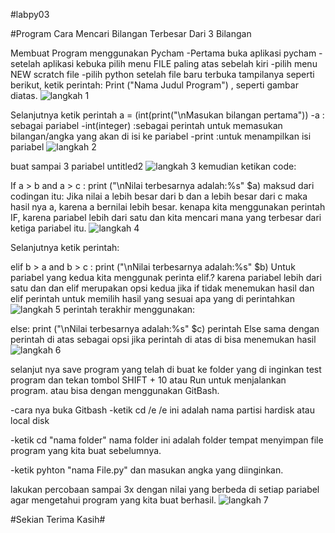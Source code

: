 #labpy03

#Program Cara Mencari Bilangan Terbesar Dari 3 Bilangan

Membuat Program menggunakan Pycham
-Pertama buka aplikasi pycham
-setelah aplikasi kebuka pilih menu FILE paling atas sebelah kiri
-pilih menu NEW scratch file
-pilih python
setelah file baru terbuka tampilanya seperti berikut,
ketik perintah: Print ("Nama Judul Program") , seperti gambar diatas.
![langkah 1](https://user-images.githubusercontent.com/46926559/52727948-e573cb00-2fe8-11e9-9b88-18094ee497b3.png)







Selanjutnya ketik perintah a = (int(print("\nMasukan bilangan pertama"))
-a : sebagai pariabel
-int(integer) :sebagai perintah untuk memasukan bilangan/angka yang akan di isi ke pariabel
-print :untuk menampilkan isi pariabel
![langkah 2](https://user-images.githubusercontent.com/46926559/52727959-edcc0600-2fe8-11e9-9b07-b595b9fef41a.png)

buat sampai 3 pariabel untitled2
![langkah 3](https://user-images.githubusercontent.com/46926559/52727960-ee649c80-2fe8-11e9-8293-39afb2349824.png)
kemudian ketikan code:

If a > b and a > c :
print ("\nNilai terbesarnya adalah:%s" $a)
maksud dari codingan itu: Jika nilai a lebih besar dari b dan a lebih besar dari c
maka hasil nya a, karena a bernilai lebih besar.
kenapa kita menggunakan perintah IF, karena pariabel lebih dari satu
dan kita mencari mana yang terbesar dari ketiga pariabel itu.
![langkah 4](https://user-images.githubusercontent.com/46926559/52727961-ee649c80-2fe8-11e9-99d4-6693ac09b060.png)

Selanjutnya ketik perintah:

elif b > a and b > c :
print ("\nNilai terbesarnya adalah:%s" $b)
Untuk pariabel yang kedua kita menggunak perinta elif.?
karena pariabel lebih dari satu dan dan elif merupakan opsi kedua jika if tidak menemukan hasil
dan elif perintah untuk memilih hasil yang sesuai apa yang di perintahkan
![langkah 5](https://user-images.githubusercontent.com/46926559/52727962-eefd3300-2fe8-11e9-8278-f466726e0314.png)
perintah terakhir menggunakan:

else:
print ("\nNilai terbesarnya adalah:%s" $c)
perintah Else sama dengan perintah di atas sebagai opsi jika perintah di atas di bisa menemukan hasil
![langkah 6](https://user-images.githubusercontent.com/46926559/52727963-eefd3300-2fe8-11e9-8a09-9ba3700a82e0.png)

selanjut nya save program yang telah di buat ke folder yang di inginkan
test program dan tekan tombol SHIFT + 10 atau Run untuk menjalankan program.
atau bisa dengan menggunakan GitBash.

-cara nya buka Gitbash
-ketik cd /e
/e ini adalah nama partisi hardisk atau local disk

-ketik cd "nama folder"
nama folder ini adalah folder tempat menyimpan file program yang kita buat sebelumnya.

-ketik pyhton "nama File.py" dan masukan angka yang diinginkan.

lakukan percobaan sampai 3x dengan nilai yang berbeda di setiap pariabel agar mengetahui program yang kita buat berhasil.
![langkah 7](https://user-images.githubusercontent.com/46926559/52727964-ef95c980-2fe8-11e9-8e64-69eb5733063d.png)

#Sekian Terima Kasih#
